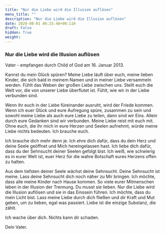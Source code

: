 ```yaml
---
title: "Nur die Liebe wird die Illusion auflösen"
menu_title: ""
description: "Nur die Liebe wird die Illusion auflösen"
date: 2020-08-01 06:25:48+00:110
draft: False
hidden: True
weight:
---
```

### Nur die Liebe wird die Illusion auflösen

Vater - empfangen durch Child of God am 16. Januar 2013.

Kannst du mein Glück spüren? Meine Liebe läuft über euch, meine lieben Kinder, die sich bald in meinem Namen und in meiner Liebe versammeln werden. Fühlt das Weben der großen Liebe zwischen uns. Stellt euch die Welt vor, die von unserer Liebe überflutet ist. Fühlt, wie wir in der Liebe verbunden sind.

Wenn ihr euch in der Liebe füreinander ausruht, wird der Friede kommen. Wenn ich euer Glück und eure Aufregung spüre, zusammen zu sein und sowohl meine Liebe als auch eure Liebe zu teilen, dann sind wir Eins. Allein durch eure Gedanken sind wir verbunden. Meine Liebe reist mit euch mit. Ohne euch, die ihr mich in eure Herzen und Seelen aufnehmt, würde meine Liebe nichts bedeuten. Ich brauche euch.  

Ich brauche dich mehr denn je. Ich ehre dich dafür, dass du dein Herz und deine Seele geöffnet und Mich hereingelassen hast. Ich liebe dich dafür, dass du der Sehnsucht deiner Seelen gefolgt bist. Ich weiß, wie schwierig es in eurer Welt ist, euer Herz für die wahre Botschaft eures Herzens offen zu halten.

Aus dem tiefsten deiner Seele wächst deine Sehnsucht. Deine Sehnsucht ist meine. Lass deine Sehnsucht dich noch näher zu Mir bringen. Ich möchte, dass alle meine Kinder nach Hause kommen. So viele eurer Mitmenschen leben in der Illusion der Trennung. Du musst sie lieben. Nur die Liebe wird die Illusion auflösen und sie in das Einssein führen. Ich möchte, dass du mein Licht bist. Lass meine Liebe durch dich fließen und dir Kraft und Mut geben, um zu lieben, egal was passiert. Liebe ist die einzige Substanz, die zählt.

Ich wache über dich. Nichts kann dir schaden.

Dein Vater.
